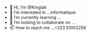- 👋 Hi, I’m @Kinglah
- 👀 I’m interested in ...informatique 
- 🌱 I’m currently learning ...
- 💞️ I’m looking to collaborate on ...
- 📫 How to reach me ...+223 51002256

<!---
Kinglah/Kinglah is a ✨ special ✨ repository because its `README.md` (this file) appears on your GitHub profile.
You can click the Preview link to take a look at your changes.
--->
